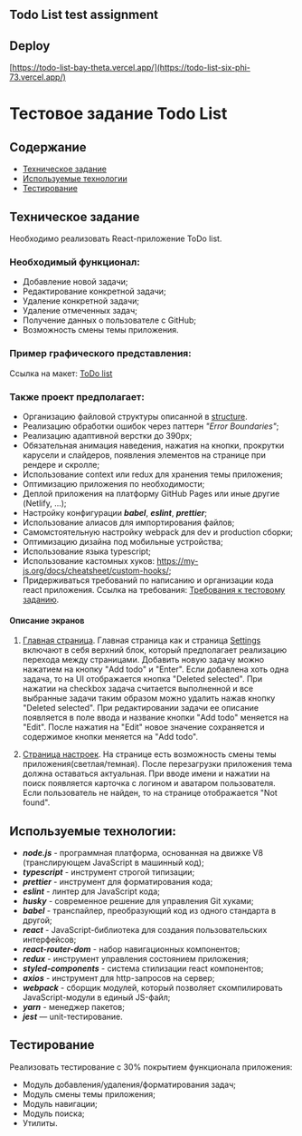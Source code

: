 ## Todo List test assignment

## Deploy

[https://todo-list-bay-theta.vercel.app/](https://todo-list-six-phi-73.vercel.app/)

# Тестовое задание Todo List

## Содержание

- [Техническое задание](#Техническое-задание)
- [Используемые технологии](#Используемые-технологии)
- [Тестирование](#Тестирование)

## Техническое задание

Необходимо реализовать React-приложение ToDo list.

### Необходимый функционал:

- Добавление новой задачи;
- Редактирование конкретной задачи;
- Удаление конкретной задачи;
- Удаление отмеченных задач;
- Получение данных о пользователе с GitHub;
- Возможность смены темы приложения.

### Пример графического представления:

Ссылка на макет: [ToDo list](https://www.figma.com/design/vDAg1ykKrPYKJEW4fMO5aU/Modsen-Todo-List?node-id=0-3&t=yUcMTRERJh9AQvEp-0)

### Также проект предполагает:

- Организацию файловой структуры описанной в [structure](https://github.com/mkrivel/structure).
- Реализацию обработки ошибок через паттерн _"Error Boundaries"_;
- Реализацию адаптивной верстки до 390px;
- Обязательная анимация наведения, нажатия на кнопки, прокрутки карусели и слайдеров, появления элементов на странице при рендере и скролле;
- Использование context или redux для хранения темы приложения;
- Оптимизацию приложения по необходимости;
- Деплой приложения на платформу GitHub Pages или иные другие (Netlify, ...);
- Настройку конфигурации **_babel_**, **_eslint_**, **_prettier_**;
- Использование алиасов для импортирования файлов;
- Самомстоятельную настройку webpack для dev и production сборки;
- Оптимизацию дизайна под мобильные устройства;
- Использование языка typescript;
- Использование кастомных хуков: https://my-js.org/docs/cheatsheet/custom-hooks/;
- Придерживаться требований по написанию и организации кода react приложения. Ссылка на требования: [Требования к тестовому заданию](https://github.com/annaprystavka/requirements).

#### Описание экранов

1. [Главная страница](https://www.figma.com/design/vDAg1ykKrPYKJEW4fMO5aU/Modsen-Todo-List?node-id=0-72&t=yUcMTRERJh9AQvEp-0).
   Главная страница как и страница [Settings](https://www.figma.com/design/vDAg1ykKrPYKJEW4fMO5aU/Modsen-Todo-List?node-id=0-3&t=yUcMTRERJh9AQvEp-0)
   включают в себя верхний блок, который предполагает реализацию перехода между страницами.
   Добавить новую задачу можно нажатием на кнопку "Add todo" и "Enter". Если добавлена хоть одна задача, то на UI отображается кнопка "Deleted selected".
   При нажатии на checkbox задача считается выполненной и все выбранные задачи таким образом можно удалить нажав кнопку "Deleted selected".
   При редактировании задачи ее описание появляется в поле ввода и название кнопки "Add todo" меняется на "Edit". После нажатия на "Edit" новое значение сохраняется и содержимое кнопки меняется на "Add todo".

2. [Страница настроек](https://www.figma.com/design/vDAg1ykKrPYKJEW4fMO5aU/Modsen-Todo-List?node-id=0-3&t=yUcMTRERJh9AQvEp-0).
   На странице есть возможность смены темы приложения(светлая/темная). После перезагрузки приложения тема должна оставаться актуальная. При вводе имени и нажатии на поиск появляется карточка с логином и аватаром пользователя.
   Если пользователь не найден, то на странице отображается "Not found".

## Используемые технологии:

- **_node.js_** - программная платформа, основанная на движке V8 (транслирующем JavaScript в машинный код);
- **_typescript_** - инструмент строгой типизации;
- **_prettier_** - инструмент для форматирования кода;
- **_eslint_** - линтер для JavaScript кода;
- **_husky_** - современное решение для управления Git хуками;
- **_babel_** - транспайлер, преобразующий код из одного стандарта в другой;
- **_react_** - JavaScript-библиотека для создания пользовательских интерфейсов;
- **_react-router-dom_** - набор навигационных компонентов;
- **_redux_** - инструмент управления состоянием приложения;
- **_styled-components_** - система стилизации react компонентов;
- **_axios_** - инструмент для http-запросов на сервер;
- **_webpack_** - сборщик модулей, который позволяет скомпилировать JavaScript-модули в единый JS-файл;
- **_yarn_** - менеджер пакетов;
- **_jest_** — unit-тестирование.

## Тестирование

Реализовать тестирование c 30% покрытием функционала приложения:

- Модуль добавления/удаления/форматирования задач;
- Модуль смены темы приложения;
- Модуль навигации;
- Модуль поиска;
- Утилиты.
